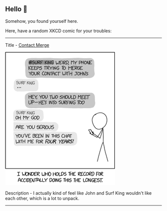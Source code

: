 ## Hello 👀

Somehow, you found yourself here.

Here, have a random XKCD comic for your troubles:

-----------------------------------

Title - [Contact Merge](https://xkcd.com/2801)

![Contact Merge](./random_comic.png)

Description - I actually kind of feel like John and Surf King wouldn't like each other, which is a lot to unpack.

-----------------------------------